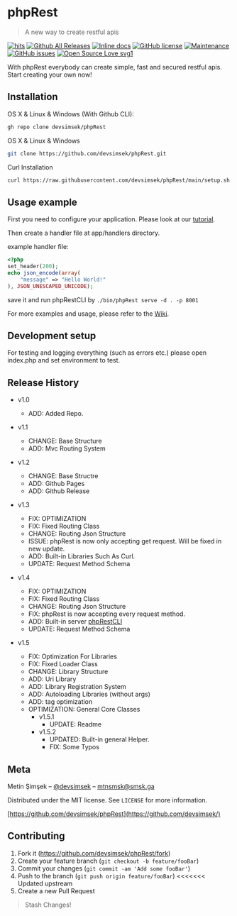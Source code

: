 # phpRest

> A new way to create restful apis

[![hits](https://hits.deltapapa.io/github/devsimsek/phpRest.svg)](https://devsimsek.github.io/phpRest)
[![Github All Releases](https://img.shields.io/github/downloads/devsimsek/phpRest/total.svg)]()
[![Inline docs](http://inch-ci.org/github/devsimsek/phpRest.svg?branch=master)](http://inch-ci.org/github/devsimsek/phpRest)
[![GitHub license](https://img.shields.io/github/license/Naereen/StrapDown.js.svg)](https://github.com/devsimsek/phpRest/blob/master/LICENSE)
[![Maintenance](https://img.shields.io/badge/Maintained%3F-yes-green.svg)](https://GitHub.com/devsimsek/phpRest/graphs/commit-activity)
[![GitHub issues](https://img.shields.io/github/issues/devsimsek/phpRest.svg)](https://GitHub.com/devsimsek/phpRest/issues/)
[![Open Source Love svg1](https://badges.frapsoft.com/os/v1/open-source.svg?v=103)](https://github.com/devsimsek/phpRest)

With phpRest everybody can create simple, fast and secured restful apis. Start creating your own now!

## Installation

OS X & Linux & Windows (With Github CLI):

```sh
gh repo clone devsimsek/phpRest
```

OS X & Linux & Windows

```sh
git clone https://github.com/devsimsek/phpRest.git
```

Curl Installation

```sh
curl https://raw.githubusercontent.com/devsimsek/phpRest/main/setup.sh | bash
```

## Usage example

First you need to configure your application. Please look at
our [tutorial](https://github.com/devsimsek/phpRest/wiki/Tutorial-%231-Configuration).

Then create a handler file at app/handlers directory.

example handler file:

```php
<?php
set_header(200);
echo json_encode(array(
    "message" => "Hello World!"
), JSON_UNESCAPED_UNICODE);
```

save it and run phpRestCLI by ```./bin/phpRest serve -d . -p 8001```

For more examples and usage, please refer to the [Wiki](wiki).

## Development setup

For testing and logging everything (such as errors etc.) please open index.php and set environment to test.

## Release History

* v1.0
  * ADD: Added Repo.
* v1.1
  * CHANGE: Base Structure
  * ADD: Mvc Routing System
* v1.2
  * CHANGE: Base Structre
  * ADD: Github Pages
  * ADD: Github Release

* v1.3
  * FIX: OPTIMIZATION
  * FIX: Fixed Routing Class
  * CHANGE: Routing Json Structure
  * ISSUE: phpRest is now only accepting get request. Will be fixed in new update.
  * ADD: Built-in Libraries Such As Curl.
  * UPDATE: Request Method Schema

* v1.4
  * FIX: OPTIMIZATION
  * FIX: Fixed Routing Class
  * CHANGE: Routing Json Structure
  * FIX: phpRest is now accepting every request method.
  * ADD: Built-in server [phpRestCLI](https://github.com/devsimsek/phpRest/wiki/lib_Cli)
  * UPDATE: Request Method Schema

* v1.5
  * FIX: Optimization For Libraries
  * FIX: Fixed Loader Class
  * CHANGE: Library Structure
  * ADD: Uri Library
  * ADD: Library Registration System
  * ADD: Autoloading Libraries (without args)
  * ADD: tag optimization
  * OPTIMIZATION: General Core Classes
    * v1.5.1
      * UPDATE: Readme
    * v1.5.2
      * UPDATED: Built-in general Helper.
      * FIX: Some Typos

## Meta

Metin Şimşek – [@devsimsek](https://smsk.me/) – mtnsmsk@smsk.ga

Distributed under the MIT license. See ``LICENSE`` for more information.

[https://github.com/devsimsek/phpRest](https://github.com/devsimsek/)

## Contributing

1. Fork it (<https://github.com/devsimsek/phpRest/fork>)
2. Create your feature branch (`git checkout -b feature/fooBar`)
3. Commit your changes (`git commit -am 'Add some fooBar'`)
4. Push to the branch (`git push origin feature/fooBar`)
   <<<<<<< Updated upstream
5. Create a new Pull Request

> Stash Changes!